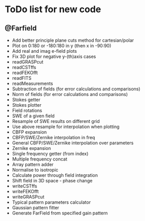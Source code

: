 # ToDo list for new code

## @Farfield
- Add better principle plane cuts method for cartesian/polar
- Plot on 0:180 or -180:180 in y (then x in -90:90)
- Add real and imag e-field plots
- Fix 3D plot for negative y-(th)axis cases
- readGRASPcut
- readCSTffs
- readFEKOfft
- readFITS
- readMeasurements
- Subtraction of fields (for error calculations and comparisons)
- Norm of fields (for error calculations and comparisons)
- Stokes getter
- Stokes plotter
- Field rotations
- SWE of a given field
- Resample of SWE results on different grid
- Use above resample for interpolation when plotting
- CBFP expansion
- CBFP/SWE/Zernike interpolation in freq
- General CBFP/SWE/Zernike interpolation over parameters
- Zernike expansion
- Single frequency getter (from index)
- Multiple frequency concat
- Array pattern adder
- Normalise to isotropic
- Calculate power through field integration
- Shift field in 3D space - phase change
- writeCSTffs
- writeFEKOfft
- writeGRASPcut
- Typical pattern parameters calculator
- Gaussian pattern fitter
- Generate FarField from specified gain pattern
